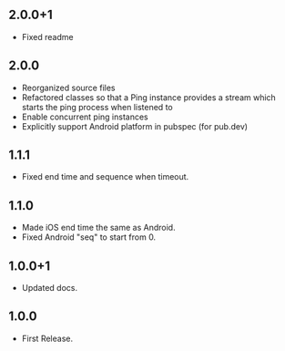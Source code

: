 ## 2.0.0+1
- Fixed readme

## 2.0.0

- Reorganized source files
- Refactored classes so that a Ping instance provides a stream which starts the ping process when listened to
- Enable concurrent ping instances
- Explicitly support Android platform in pubspec (for pub.dev)

## 1.1.1
- Fixed end time and sequence when timeout.

## 1.1.0
- Made iOS end time the same as Android.
- Fixed Android "seq" to start from 0.

## 1.0.0+1

- Updated docs.

## 1.0.0

- First Release.
